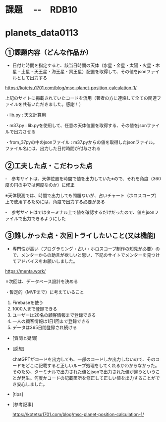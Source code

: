 # 課題　 --　RDB10
# planets_data0113

## ①課題内容（どんな作品か）

- 日付と時間を指定すると、該当日時間の天体（水星・金星・太陽・火星・木星・土星・天王星・海王星・冥王星）配置を取得して、その値をjsonファイルとして出力する

https://kotetsu1701.com/blog/msc-planet-position-calculation-1/

上記のサイトに掲載されていたコードを流用（著者の方に連絡して全ての関連ファイルを共有いただきました。感謝！）

  ・lib.py : 天文計算用
  
  ・m37.py : lib.pyを使用して、任意の天体位置を取得する、その値をjsonファイルで出力させる
  
  ・from_37pyの中のjsonファイル : m37.pyからの値を取得したjsonファイル。ファイル名には、出力した日付時間が付与される
  
## ②工夫した点・こだわった点

-　参考サイトは、天体位置を時間で値を出力していた※ので、それを角度（360度の円の中では何度なのか）に修正

※天体観測では、時間で出力しても問題ないが、占いチャート（ホロスコープ）上で使用するためには、角度で出力する必要がある

-　参考サイトはではターミナル上で値を確認するだけだったので、値をjsonファイルで出力できるようにした


## ③難しかった点・次回トライしたいこと(又は機能)

- 専門性が高い（プログラミング・占い・ホロスコープ制作の知見が必要）ので、メンターからの助言が欲しいと思い、下記のサイトでメンターを見つけてアドバイスをお願いしました。
  
https://menta.work/

⚪︎次回は、データベース設計を決める

・暫定的（MVPまで）に考えていること

1. Firebaseを使う
2. 1000人まで登録できる
3. ユーザーは20名の顧客情報まで登録できる
4. 一人の顧客情報は1日1回まで登録できる
5. データは365日間登録され続ける

- [質問と疑問]
   
- [感想]

  chatGPTがコードを出力しても、一部のコードしか出力しないので、そのコードをどこに記載すると正しいループ処理をしてくれるかわからなかった。
  そのため、ターミナルで出力された値とjsonで出力された値が違うということが発生。何度かコードの記載箇所を修正して正しい値を出力することができ安心しました。

- [tips]

- [参考記事]

  https://kotetsu1701.com/blog/msc-planet-position-calculation-1/

